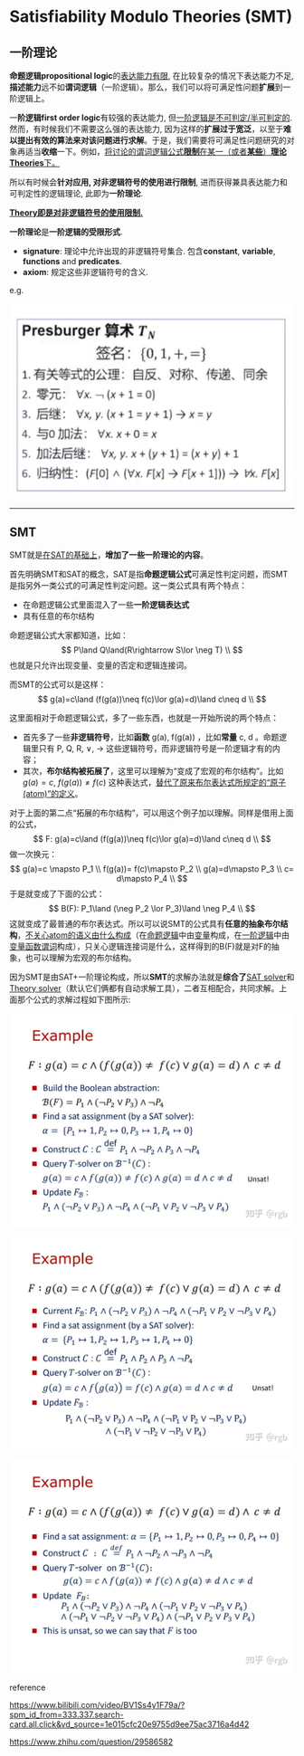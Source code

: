 # Satisfiability Modulo Theories (SMT)

## 一阶理论

**命题逻辑propositional logic**的<u>表达能力有限</u>, 在比较复杂的情况下表达能力不足, **描述能力**远不如**谓词逻辑**（一阶逻辑）。那么，我们可以将可满足性问题**扩展**到一阶逻辑上。

一**阶逻辑first order logic**有较强的表达能力, 但<u>一阶逻辑是不可判定/半可判定的</u>. 然而，有时候我们不需要这么强的表达能力, 因为这样的**扩展过于宽泛**，以至于**难以提出有效的算法来对该问题进行求解**。于是，我们需要将可满足性问题研究的对象再适当**收缩**一下。例如，<u>将讨论的谓词逻辑公式**限制**在某一（或者**某些**）**理论Theories**下。</u>

所以有时候会**针对应用, 对非逻辑符号的使用进行限制**, 进而获得兼具表达能力和可判定性的逻辑理论, 此即为**一阶理论**.  

**<u>Theory即是对非逻辑符号的使用限制.</u>**

**一阶理论**是**一阶逻辑的受限形式**. 

* **signature**: 理论中允许出现的非逻辑符号集合. 包含**constant**, **variable**, **functions** and **predicates**.
* **axiom**: 规定这些非逻辑符号的含义.

e.g.

![image-20231116203039737](./attachments/image-20231116203039737.png)

***

## SMT

SMT就是<u>在SAT的基础上</u>，**增加了一些一阶理论的内容**。

首先明确SMT和SAT的概念，SAT是指**命题逻辑公式**可满足性判定问题，而SMT是指另外一类公式的可满足性判定问题。这一类公式具有两个特点：

* 在命题逻辑公式里面混入了一些**一阶逻辑表达式**
* 具有任意的布尔结构

命题逻辑公式大家都知道，比如：
$$
P\land Q\land(R\rightarrow S\lor \neg T) \\
$$
也就是只允许出现变量、变量的否定和逻辑连接词。

而SMT的公式可以是这样：
$$
g(a)=c\land (f(g(a))\neq f(c)\lor g(a)=d)\land c\neq d \\
$$


这里面相对于命题逻辑公式，多了一些东西，也就是一开始所说的两个特点：

* 首先多了一些**非逻辑符号**，比如**函数** g(a), f(g(a)) ，比如**常量** c, d 。命题逻辑里只有 P, Q, R, $\lor$, $\rightarrow$ 这些逻辑符号，而非逻辑符号是一阶逻辑才有的内容；
* 其次，**布尔结构被拓展了**，这里可以理解为“变成了宏观的布尔结构”。比如 $g(a)=c$, $f(g(a))\neq f(c)$ 这种表达式，<u>替代了原来布尔表达式所规定的“原子(atom)”的定义</u>。

对于上面的第二点“拓展的布尔结构”，可以用这个例子加以理解。同样是借用上面的公式，
$$
F: g(a)=c\land (f(g(a))\neq f(c)\lor g(a)=d)\land c\neq d \\
$$
做一次换元：
$$
g(a)=c \mapsto P_1 \\ f(g(a))= f(c)\mapsto P_2 \\ g(a)=d\mapsto P_3 \\ c= d\mapsto P_4 \\
$$
于是就变成了下面的公式：
$$
B(F): P_1\land (\neg P_2 \lor P_3)\land \neg P_4 \\
$$
这就变成了最普通的布尔表达式。所以可以说SMT的公式具有**任意的抽象布尔结构**，<u>不关心atom的语义由什么构成</u>（在<u>命题逻辑</u>中由<u>变量</u>构成，在<u>一阶逻辑</u>中由<u>变量函数谓词</u>构成），只关心逻辑连接词是什么，这样得到的B(F)就是对F的抽象，也可以理解为宏观的布尔结构。

因为SMT是由SAT+一阶理论构成，所以**SMT**的求解办法就是**综合了**<u>SAT solver</u>和<u>Theory solver</u>（默认它们俩都有自动求解工具），二者互相配合，共同求解。上面那个公式的求解过程如下图所示:

![img](./attachments/v2-3972a853cdb371594a7f6ce711f89eb7_r.jpg)

![img](./attachments/v2-7819f2f3900679230685b2ae60063d12_r.jpg)

![img](./attachments/v2-c1dc8d50299402a1a9670d345056be9a_r.jpg)



reference

https://www.bilibili.com/video/BV1Ss4y1F79a/?spm_id_from=333.337.search-card.all.click&vd_source=1e015cfc20e9755d9ee75ac3716a4d42

https://www.zhihu.com/question/29586582